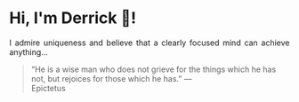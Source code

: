 # Hi, I'm Derrick 👋!
<p align="justify">I admire uniqueness and believe that a clearly focused mind can achieve anything...</p> 
<!-- #quote-start -->
<blockquote>&ldquo;He is a wise man who does not grieve for the things which he has not, but rejoices for those which he has.&rdquo; &mdash; <footer>Epictetus</footer></blockquote>
<!-- #quote-end -->
